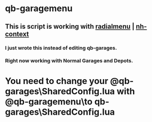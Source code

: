 # qb-garagemenu
## This is script is working with [radialmenu](https://github.com/bashenga/radialmenu) | [nh-context](https://github.com/nerohiro/nh-context)

### I just wrote this instead of editing qb-garages.
### Right now working with Normal Garages and Depots. 

# You need to change your @qb-garages\SharedConfig.lua with @qb-garagemenu\to qb-garages\SharedConfig.lua

